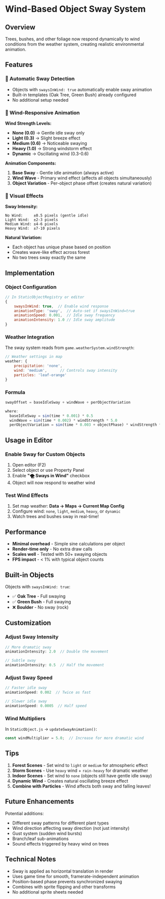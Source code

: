 # Wind-Based Object Sway System

## Overview

Trees, bushes, and other foliage now respond dynamically to wind conditions from the weather system, creating realistic environmental animation.

## Features

### 🌲 Automatic Sway Detection
- Objects with `swaysInWind: true` automatically enable sway animation
- Built-in templates (Oak Tree, Green Bush) already configured
- No additional setup needed

### 💨 Wind-Responsive Animation

**Wind Strength Levels:**
- **None (0.0)** → Gentle idle sway only
- **Light (0.3)** → Slight breeze effect
- **Medium (0.6)** → Noticeable swaying
- **Heavy (1.0)** → Strong windstorm effect
- **Dynamic** → Oscillating wind (0.3-0.6)

**Animation Components:**
1. **Base Sway** - Gentle idle animation (always active)
2. **Wind Wave** - Primary wind effect (affects all objects simultaneously)
3. **Object Variation** - Per-object phase offset (creates natural variation)

### 🎨 Visual Effects

**Sway Intensity:**
```
No Wind:     ±0.5 pixels (gentle idle)
Light Wind:  ±2-3 pixels
Medium Wind: ±4-6 pixels
Heavy Wind:  ±7-10 pixels
```

**Natural Variation:**
- Each object has unique phase based on position
- Creates wave-like effect across forest
- No two trees sway exactly the same

## Implementation

### Object Configuration

```javascript
// In StaticObjectRegistry or editor
{
    swaysInWind: true,  // Enable wind response
    animationType: 'sway',  // Auto-set if swaysInWind=true
    animationSpeed: 0.001,  // Idle sway frequency
    animationIntensity: 1.0 // Idle sway amplitude
}
```

### Weather Integration

The sway system reads from `game.weatherSystem.windStrength`:

```javascript
// Weather settings in map
weather: {
    precipitation: 'none',
    wind: 'medium',      // Controls sway intensity
    particles: 'leaf-orange'
}
```

### Formula

```javascript
swayOffset = baseIdleSway + windWave + perObjectVariation

where:
  baseIdleSway = sin(time * 0.001) * 0.5
  windWave = sin(time * 0.002) * windStrength * 5.0
  perObjectVariation = sin(time * 0.003 + objectPhase) * windStrength * 3.5
```

## Usage in Editor

### Enable Sway for Custom Objects

1. Open editor (F2)
2. Select object or use Property Panel
3. Enable **"🌪️ Sways in Wind"** checkbox
4. Object will now respond to weather wind

### Test Wind Effects

1. Set map weather: **Data → Maps → Current Map Config**
2. Configure wind: `none`, `light`, `medium`, `heavy`, or `dynamic`
3. Watch trees and bushes sway in real-time!

## Performance

- **Minimal overhead** - Simple sine calculations per object
- **Render-time only** - No extra draw calls
- **Scales well** - Tested with 50+ swaying objects
- **FPS impact** - < 1% with typical object counts

## Built-in Objects

Objects with `swaysInWind: true`:
- ✅ **Oak Tree** - Full swaying
- ✅ **Green Bush** - Full swaying
- ❌ **Boulder** - No sway (rock)

## Customization

### Adjust Sway Intensity

```javascript
// More dramatic sway
animationIntensity: 2.0  // Double the movement

// Subtle sway
animationIntensity: 0.5  // Half the movement
```

### Adjust Sway Speed

```javascript
// Faster idle sway
animationSpeed: 0.002  // Twice as fast

// Slower idle sway
animationSpeed: 0.0005  // Half speed
```

### Wind Multipliers

In `StaticObject.js` → `updateSwayAnimation()`:
```javascript
const windMultiplier = 5.0;  // Increase for more dramatic wind
```

## Tips

1. **Forest Scenes** - Set wind to `light` or `medium` for atmospheric effect
2. **Storm Scenes** - Use `heavy` wind + `rain-heavy` for dramatic weather
3. **Indoor Scenes** - Set wind to `none` (objects still have gentle idle sway)
4. **Dynamic Wind** - Creates natural oscillating breeze effect
5. **Combine with Particles** - Wind affects both sway and falling leaves!

## Future Enhancements

Potential additions:
- Different sway patterns for different plant types
- Wind direction affecting sway direction (not just intensity)
- Gust system (sudden wind bursts)
- Branch/leaf sub-animations
- Sound effects triggered by heavy wind on trees

## Technical Notes

- Sway is applied as horizontal translation in render
- Uses game time for smooth, framerate-independent animation
- Position-based phase prevents synchronized swaying
- Combines with sprite flipping and other transforms
- No additional sprite sheets needed
